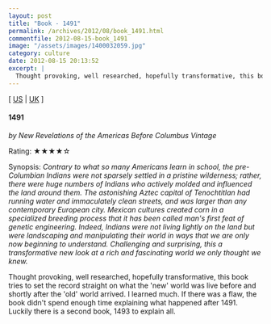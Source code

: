 ```yaml
---
layout: post
title: "Book - 1491"
permalink: /archives/2012/08/book_1491.html
commentfile: 2012-08-15-book_1491
image: "/assets/images/1400032059.jpg"
category: culture
date: 2012-08-15 20:13:52
excerpt: |
  Thought provoking, well researched, hopefully transformative, this book tries to set the record straight on what the 'new' world was live before and shortly after the 'old' world arrived.  I learned much.  If there was a flaw, the book didn't spend enough time explaining what happened after 1491.  Luckily there is a second book, 1493 to explain all.
---
```


\[ [US](http://www.amazon.com/o/asin/1400032059) | [UK](http://www.amazon.co.uk/o/asin/1400032059) \]

#### 1491

<em>by New Revelations of the Americas Before Columbus Vintage</em>

Rating: ★★★★☆

<div class="book_synopsis" markdown="1">
Synopsis: <em>Contrary to what so many Americans learn in school, the pre-Columbian Indians were not sparsely settled in a pristine wilderness; rather, there were huge numbers of Indians who actively molded and influenced the land around them. The astonishing Aztec capital of Tenochtitlan had running water and immaculately clean streets, and was larger than any contemporary European city. Mexican cultures created corn in a specialized breeding process that it has been called man's first feat of genetic engineering. Indeed, Indians were not living lightly on the land but were landscaping and manipulating their world in ways that we are only now beginning to understand. Challenging and surprising, this a transformative new look at a rich and fascinating world we only thought we knew.</em>
</div>

Thought provoking, well researched, hopefully transformative, this book tries to set the record straight on what the 'new' world was live before and shortly after the 'old' world arrived. I learned much. If there was a flaw, the book didn't spend enough time explaining what happened after 1491. Luckily there is a second book, 1493 to explain all.
